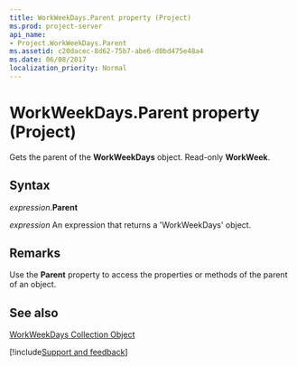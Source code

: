 ```yaml
---
title: WorkWeekDays.Parent property (Project)
ms.prod: project-server
api_name:
- Project.WorkWeekDays.Parent
ms.assetid: c20dacec-8d62-75b7-abe6-d0bd475e48a4
ms.date: 06/08/2017
localization_priority: Normal
---
```



# WorkWeekDays.Parent property (Project)

Gets the parent of the  **WorkWeekDays** object. Read-only **WorkWeek**.


## Syntax

_expression_.**Parent**

 _expression_ An expression that returns a 'WorkWeekDays' object.


## Remarks

Use the  **Parent** property to access the properties or methods of the parent of an object.


## See also


[WorkWeekDays Collection Object](Project.workweekdays.md)

[!include[Support and feedback](~/includes/feedback-boilerplate.md)]